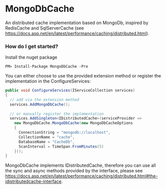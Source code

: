 # MongoDbCache
An distributed cache implementation based on MongoDb, inspired by RedisCache and SqlServerCache (see https://docs.asp.net/en/latest/performance/caching/distributed.html).

### How do I get started?

Install the nuget package

    PM> Install-Package MongoDbCache -Pre

You can either choose to use the provided extension method or register the implementation in the ConfigureServices:

```csharp
public void ConfigureServices(IServiceCollection services)
{
  // add via the extension method
  services.AddMongoDbCache();
  
  // or manually register the implementation
  services.AddSingleton<IDistributedCache>(serviceProvider =>
    new MongoDbCache.MongoDbCache(new MongoDbCacheOptions
    {
      ConnectionString = "mongodb://localhost",
      CollectionName = "cache",
      DatabaseName = "CacheDb",
      ScanInterval = TimeSpan.FromMinutes(5)
    }));
}
```

MongoDbCache implements IDistributedCache, therefore you can use all the sync and async methods provided by the interface, please see https://docs.asp.net/en/latest/performance/caching/distributed.html#the-idistributedcache-interface.
